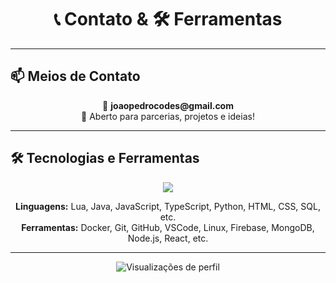 <h1 align="center">📞 Contato & 🛠 Ferramentas</h1>

---

## 📫 Meios de Contato

<p align="center">
  📧 <strong>joaopedrocodes@gmail.com</strong><br>
  💬 Aberto para parcerias, projetos e ideias!
</p>

---

## 🛠 Tecnologias e Ferramentas

<p align="center">
  <img src="https://skillicons.dev/icons?i=lua,js,ts,python,react,html,css,docker,git,vscode,linux" />
</p>

<p align="center">
  <strong>Linguagens:</strong> Lua, Java, JavaScript, TypeScript, Python, HTML, CSS, SQL, etc.<br>
  <strong>Ferramentas:</strong> Docker, Git, GitHub, VSCode, Linux, Firebase, MongoDB, Node.js, React, etc.
</p>

---

<p align="center">
  <img src="https://komarev.com/ghpvc/?username=bydeveloperjj&style=flat-square&color=blue" alt="Visualizações de perfil" />
</p>

